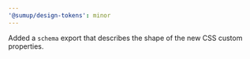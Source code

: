 ```yaml
---
'@sumup/design-tokens': minor
---
```


Added a `schema` export that describes the shape of the new CSS custom properties.

